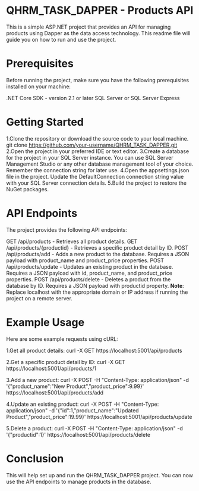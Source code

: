 # QHRM_TASK_DAPPER - Products API

This is a simple ASP.NET project that provides an API for managing products using Dapper as the data access technology. 
This readme file will guide you on how to run and use the project.

# Prerequisites
Before running the project, make sure you have the following prerequisites installed on your machine:

.NET Core SDK - version 2.1 or later
SQL Server or SQL Server Express

# Getting Started
1.Clone the repository or download the source code to your local machine.
  git clone https://github.com/your-username/QHRM_TASK_DAPPER.git
2.Open the project in your preferred IDE or text editor.
3.Create a database for the project in your SQL Server instance. You can use SQL Server Management Studio or any other database management tool of your choice. Remember the connection string for later use.
4.Open the appsettings.json file in the project. Update the DefaultConnection connection string value with your SQL Server connection details.
5.Build the project to restore the NuGet packages.

# API Endpoints
The project provides the following API endpoints:

GET /api/products - Retrieves all product details.
GET /api/products/{productid} - Retrieves a specific product detail by ID.
POST /api/products/add - Adds a new product to the database. Requires a JSON payload with product_name and product_price properties.
POST /api/products/update - Updates an existing product in the database. Requires a JSON payload with id, product_name, and product_price properties.
POST /api/products/delete - Deletes a product from the database by ID. Requires a JSON payload with productid property.
**Note**: Replace localhost with the appropriate domain or IP address if running the project on a remote server.

# Example Usage
Here are some example requests using cURL:

1.Get all product details:
curl -X GET https://localhost:5001/api/products

2.Get a specific product detail by ID:
curl -X GET https://localhost:5001/api/products/1

3.Add a new product:
curl -X POST -H "Content-Type: application/json" -d '{"product_name":"New Product","product_price":9.99}' https://localhost:5001/api/products/add

4.Update an existing product:
curl -X POST -H "Content-Type: application/json" -d '{"id":1,"product_name":"Updated Product","product_price":19.99}' https://localhost:5001/api/products/update

5.Delete a product:
curl -X POST -H "Content-Type: application/json" -d '{"productid":1}' https://localhost:5001/api/products/delete

# Conclusion
This will help set up and run the QHRM_TASK_DAPPER project. You can now use the API endpoints to manage products in the database.
